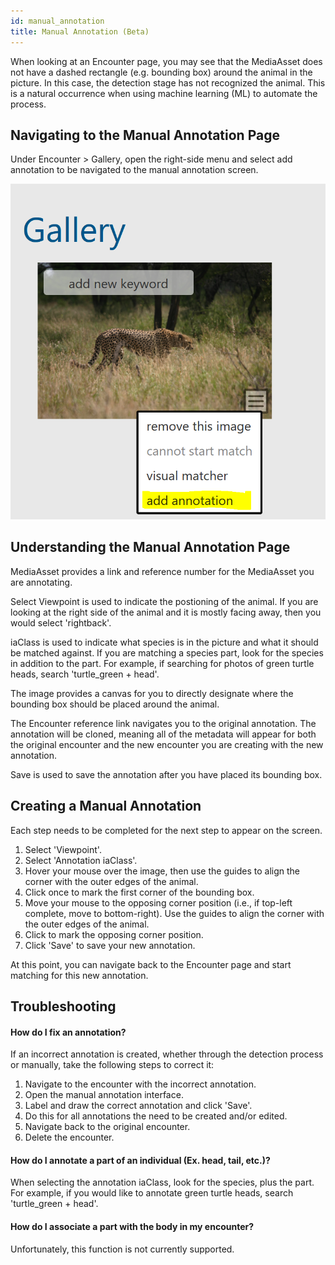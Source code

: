 ```yaml
---
id: manual_annotation
title: Manual Annotation (Beta)
---
```


When looking at an Encounter page, you may see that the MediaAsset does not have a dashed rectangle (e.g. bounding box) around the animal in the picture. In this case, the detection stage has not recognized the animal. This is a natural occurrence when using machine learning (ML) to automate the process.

## Navigating to the Manual Annotation Page

Under Encounter > Gallery, open the right-side menu and select add annotation to be navigated to the manual annotation screen.

![add anotation button](../../static/img/manual_annotation_1.png)

## Understanding the Manual Annotation Page

MediaAsset provides a link and reference number for the MediaAsset you are annotating.

Select Viewpoint is used to indicate the postioning of the animal. If you are looking at the right side of the animal and it is mostly facing away, then you would select 'rightback'.

iaClass is used to indicate what species is in the picture and what it should be matched against. If you are matching a species part, look for the species in addition to the part. For example, if searching for photos of green turtle heads, search 'turtle_green + head'.

The image provides a canvas for you to directly designate where the bounding box should be placed around the animal.

The Encounter reference link navigates you to the original annotation. The annotation will be cloned, meaning all of the metadata will appear for both the original encounter and the new encounter you are creating with the new annotation.

Save is used to save the annotation after you have placed its bounding box.

## Creating a Manual Annotation

Each step needs to be completed for the next step to appear on the screen.

1. Select 'Viewpoint'.
2. Select 'Annotation iaClass'.
3. Hover your mouse over the image, then use the guides to align the corner with the outer edges of the animal.
4. Click once to mark the first corner of the bounding box.
5. Move your mouse to the opposing corner position (i.e., if top-left complete, move to bottom-right). Use the guides to align the corner with the outer edges of the animal.
6. Click to mark the opposing corner position.
7. Click 'Save' to save your new annotation.

At this point, you can navigate back to the Encounter page and start matching for this new annotation.

## Troubleshooting 

#### How do I fix an annotation?

If an incorrect annotation is created, whether through the detection process or manually, take the following steps to correct it:

1. Navigate to the encounter with the incorrect annotation.
2. Open the manual annotation interface.
3. Label and draw the correct annotation and click 'Save'.
4. Do this for all annotations the need to be created and/or edited.
5. Navigate back to the original encounter.
6. Delete the encounter.

#### How do I annotate a part of an individual (Ex. head, tail, etc.)?

When selecting the annotation iaClass, look for the species, plus the part. For example, if you would like to annotate green turtle heads, search 'turtle_green + head'.

#### How do I associate a part with the body in my encounter?

Unfortunately, this function is not currently supported.

